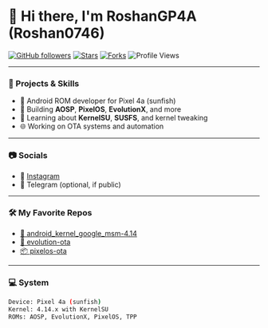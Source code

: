 # 👋 Hi there, I'm RoshanGP4A (Roshan0746)

[![GitHub followers](https://img.shields.io/github/followers/Roshan0746?label=Follow&style=social)](https://github.com/Roshan0746)
[![Stars](https://img.shields.io/github/stars/Roshan0746/android_kernel_google_msm-4.14?style=social)](https://github.com/Roshan0746/android_kernel_google_msm-4.14/stargazers)
[![Forks](https://img.shields.io/github/forks/Roshan0746/android_kernel_google_msm-4.14?style=social)](https://github.com/Roshan0746/android_kernel_google_msm-4.14/network/members)
![Profile Views](https://komarev.com/ghpvc/?username=Roshan0746&color=blue)

---

### 🚀 Projects & Skills

- 📱 Android ROM developer for Pixel 4a (sunfish)
- 🔧 Building **AOSP**, **PixelOS**, **EvolutionX**, and more
- 🧠 Learning about **KernelSU**, **SUSFS**, and kernel tweaking
- 🌐 Working on OTA systems and automation

---

### 📷 Socials

- 📸 [Instagram](https://www.instagram.com/roshan_sagvekar)
- 💬 Telegram (optional, if public)

---

### 🛠 My Favorite Repos

- [🧬 android_kernel_google_msm-4.14](https://github.com/Roshan0746/android_kernel_google_msm-4.14)
- [📲 evolution-ota](https://github.com/Roshan0746/evolution-ota)
- [📦 pixelos-ota](https://github.com/Roshan0746/pixelos-ota)

---

### 💻 System

```bash
Device: Pixel 4a (sunfish)
Kernel: 4.14.x with KernelSU
ROMs: AOSP, EvolutionX, PixelOS, TPP
